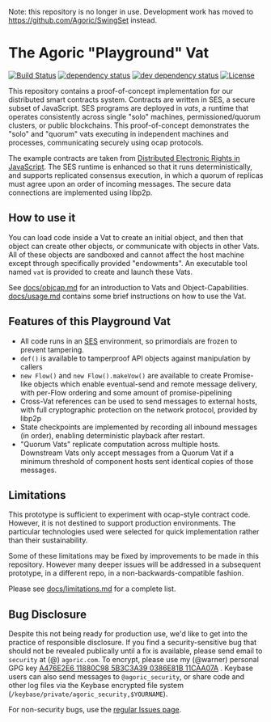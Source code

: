 Note: this repository is no longer in use. Development work has moved to
https://github.com/Agoric/SwingSet instead.

# The Agoric "Playground" Vat

[![Build Status][travis-svg]][travis-url]
[![dependency status][deps-svg]][deps-url]
[![dev dependency status][dev-deps-svg]][dev-deps-url]
[![License][license-image]][license-url]

This repository contains a proof-of-concept implementation for our
distributed smart contracts system. Contracts are written in SES, a
secure subset of JavaScript. SES programs are deployed in _vats_, a
runtime that operates consistently across single "solo" machines,
permissioned/quorum clusters, or public blockchains. This proof-of-concept
demonstrates the "solo" and "quorum" vats executing in independent
machines and processes, communicating securely using ocap protocols.

The example contracts are taken from [Distributed Electronic Rights in
JavaScript](https://ai.google/research/pubs/pub40673). The SES runtime
is enhanced so that it runs deterministically, and supports replicated
consensus execution, in which a quorum of replicas must agree upon an order of
incoming messages. The secure data connections are implemented using libp2p.

## How to use it

You can load code inside a Vat to create an initial object, and then
that object can create other objects, or communicate with objects in
other Vats. All of these objects are sandboxed and cannot affect the
host machine except through specifically provided "endowments". An
executable tool named `vat` is provided to create and launch these Vats.

See [docs/objcap.md](docs/objcap.md) for an introduction to Vats and
Object-Capabilities. [docs/usage.md](docs/usage.md) contains some brief
instructions on how to use the Vat.

## Features of this Playground Vat

* All code runs in an [SES](https://github.com/Agoric/SES) environment, so
  primordials are frozen to prevent tampering.
* `def()` is available to tamperproof API objects against manipulation by
  callers
* `new Flow()` and `new Flow().makeVow()` are available to create
  Promise-like objects which enable eventual-send and remote message
  delivery, with per-Flow ordering and some amount of promise-pipelining
* Cross-Vat references can be used to send messages to external hosts, with
  full cryptographic protection on the network protocol, provided by libp2p
* State checkpoints are implemented by recording all inbound messages (in
  order), enabling deterministic playback after restart.
* "Quorum Vats" replicate computation across multiple hosts. Downstream Vats
  only accept messages from a Quorum Vat if a minimum threshold of component
  hosts sent identical copies of those messages.

## Limitations

This prototype is sufficient to experiment with ocap-style contract code.
However, it is not destined to support production environments. The
particular technologies used were selected for quick implementation rather
than their sustainability.

Some of these limitations may be fixed by improvements to be made in this
repository. However many deeper issues will be addressed in a subsequent
prototype, in a different repo, in a non-backwards-compatible fashion.

Please see [docs/limitations.md](docs/limitations.md) for a complete list.

## Bug Disclosure

Despite this not being ready for production use, we'd like to get into the
practice of responsible disclosure. If you find a security-sensitive bug that
should not be revealed publically until a fix is available, please send email
to `security` at (@) `agoric.com`. To encrypt, please use my (@warner)
personal GPG key [A476E2E6 11880C98 5B3C3A39 0386E81B
11CAA07A](http://www.lothar.com/warner-gpg.html) . Keybase users can also
send messages to `@agoric_security`, or share code and other log files via
the Keybase encrypted file system
(`/keybase/private/agoric_security,$YOURNAME`).

For non-security bugs, use the
[regular Issues page](https://github.com/Agoric/PlaygroundVat/issues).


[travis-svg]: https://travis-ci.com/Agoric/PlaygroundVat.svg?branch=master
[travis-url]: https://travis-ci.com/Agoric/PlaygroundVat
[coveralls-svg]: https://coveralls.io/repos/github/Agoric/PlaygroundVat/badge.svg
[coveralls-url]: https://coveralls.io/github/Agoric/PlaygroundVat
[deps-svg]: https://david-dm.org/Agoric/PlaygroundVat.svg
[deps-url]: https://david-dm.org/Agoric/PlaygroundVat
[dev-deps-svg]: https://david-dm.org/Agoric/PlaygroundVat/dev-status.svg
[dev-deps-url]: https://david-dm.org/Agoric/PlaygroundVat?type=dev
[license-image]: https://img.shields.io/badge/License-Apache%202.0-blue.svg
[license-url]: LICENSE
